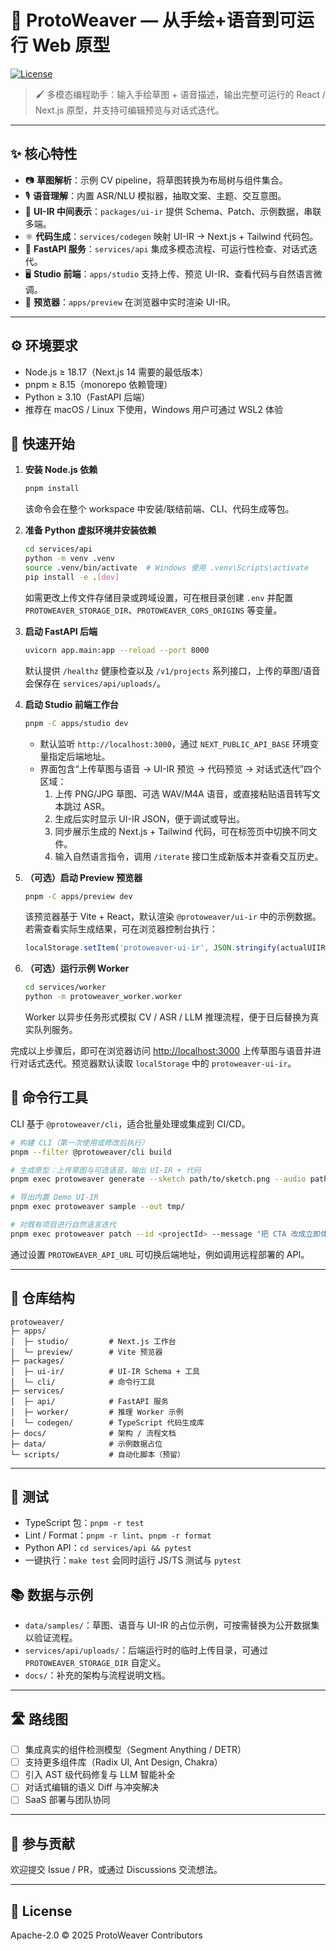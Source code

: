 # 🎨 ProtoWeaver — 从手绘+语音到可运行 Web 原型

[![License](https://img.shields.io/badge/license-Apache%202.0-blue.svg)](LICENSE.txt)

> 🖌️ 多模态编程助手：输入手绘草图 + 语音描述，输出完整可运行的 React / Next.js 原型，并支持可编辑预览与对话式迭代。

---

## ✨ 核心特性

- 📷 **草图解析**：示例 CV pipeline，将草图转换为布局树与组件集合。
- 🎙️ **语音理解**：内置 ASR/NLU 模拟器，抽取文案、主题、交互意图。
- 🔗 **UI-IR 中间表示**：`packages/ui-ir` 提供 Schema、Patch、示例数据，串联多端。
- ⚛️ **代码生成**：`services/codegen` 映射 UI-IR → Next.js + Tailwind 代码包。
- 🧪 **FastAPI 服务**：`services/api` 集成多模态流程、可运行性检查、对话式迭代。
- 🖥️ **Studio 前端**：`apps/studio` 支持上传、预览 UI-IR、查看代码与自然语言微调。
- 🔄 **预览器**：`apps/preview` 在浏览器中实时渲染 UI-IR。

---

## ⚙️ 环境要求

- Node.js ≥ 18.17（Next.js 14 需要的最低版本）
- pnpm ≥ 8.15（monorepo 依赖管理）
- Python ≥ 3.10（FastAPI 后端）
- 推荐在 macOS / Linux 下使用，Windows 用户可通过 WSL2 体验

## 🚀 快速开始

1. **安装 Node.js 依赖**

   ```bash
   pnpm install
   ```

   该命令会在整个 workspace 中安装/联结前端、CLI、代码生成等包。

2. **准备 Python 虚拟环境并安装依赖**

   ```bash
   cd services/api
   python -m venv .venv
   source .venv/bin/activate  # Windows 使用 .venv\Scripts\activate
   pip install -e .[dev]
   ```

   如需更改上传文件存储目录或跨域设置，可在根目录创建 `.env` 并配置 `PROTOWEAVER_STORAGE_DIR`、`PROTOWEAVER_CORS_ORIGINS` 等变量。

3. **启动 FastAPI 后端**

   ```bash
   uvicorn app.main:app --reload --port 8000
   ```

   默认提供 `/healthz` 健康检查以及 `/v1/projects` 系列接口，上传的草图/语音会保存在 `services/api/uploads/`。

4. **启动 Studio 前端工作台**

   ```bash
   pnpm -C apps/studio dev
   ```

   - 默认监听 `http://localhost:3000`，通过 `NEXT_PUBLIC_API_BASE` 环境变量指定后端地址。
   - 界面包含“上传草图与语音 → UI-IR 预览 → 代码预览 → 对话式迭代”四个区域：
     1. 上传 PNG/JPG 草图、可选 WAV/M4A 语音，或直接粘贴语音转写文本跳过 ASR。
     2. 生成后实时显示 UI-IR JSON，便于调试或导出。
     3. 同步展示生成的 Next.js + Tailwind 代码，可在标签页中切换不同文件。
     4. 输入自然语言指令，调用 `/iterate` 接口生成新版本并查看交互历史。

5. **（可选）启动 Preview 预览器**

   ```bash
   pnpm -C apps/preview dev
   ```

   该预览器基于 Vite + React，默认渲染 `@protoweaver/ui-ir` 中的示例数据。若需查看实际生成结果，可在浏览器控制台执行：

   ```js
   localStorage.setItem('protoweaver-ui-ir', JSON.stringify(actualUIIR))
   ```

6. **（可选）运行示例 Worker**

   ```bash
   cd services/worker
   python -m protoweaver_worker.worker
   ```

   Worker 以异步任务形式模拟 CV / ASR / LLM 推理流程，便于日后替换为真实队列服务。

完成以上步骤后，即可在浏览器访问 [http://localhost:3000](http://localhost:3000/) 上传草图与语音并进行对话式迭代。预览器默认读取 `localStorage` 中的 `protoweaver-ui-ir`。

## 🧰 命令行工具

CLI 基于 `@protoweaver/cli`，适合批量处理或集成到 CI/CD。

```bash
# 构建 CLI（第一次使用或修改后执行）
pnpm --filter @protoweaver/cli build

# 生成原型：上传草图与可选语音，输出 UI-IR + 代码
pnpm exec protoweaver generate --sketch path/to/sketch.png --audio path/to/intent.m4a --out out/

# 导出内置 Demo UI-IR
pnpm exec protoweaver sample --out tmp/

# 对既有项目进行自然语言迭代
pnpm exec protoweaver patch --id <projectId> --message "把 CTA 改成立即体验"
```

通过设置 `PROTOWEAVER_API_URL` 可切换后端地址，例如调用远程部署的 API。

---

## 📂 仓库结构

```
protoweaver/
├─ apps/
│  ├─ studio/         # Next.js 工作台
│  └─ preview/        # Vite 预览器
├─ packages/
│  ├─ ui-ir/          # UI-IR Schema + 工具
│  └─ cli/            # 命令行工具
├─ services/
│  ├─ api/            # FastAPI 服务
│  ├─ worker/         # 推理 Worker 示例
│  └─ codegen/        # TypeScript 代码生成库
├─ docs/              # 架构 / 流程文档
├─ data/              # 示例数据占位
└─ scripts/           # 自动化脚本（预留）
```

---

## 🧪 测试

- TypeScript 包：`pnpm -r test`
- Lint / Format：`pnpm -r lint`、`pnpm -r format`
- Python API：`cd services/api && pytest`
- 一键执行：`make test` 会同时运行 JS/TS 测试与 `pytest`

## 📚 数据与示例

- `data/samples/`：草图、语音与 UI-IR 的占位示例，可按需替换为公开数据集以验证流程。
- `services/api/uploads/`：后端运行时的临时上传目录，可通过 `PROTOWEAVER_STORAGE_DIR` 自定义。
- `docs/`：补充的架构与流程说明文档。

---

## 🛣️ 路线图

- [ ] 集成真实的组件检测模型（Segment Anything / DETR）
- [ ] 支持更多组件库（Radix UI, Ant Design, Chakra）
- [ ] 引入 AST 级代码修复与 LLM 智能补全
- [ ] 对话式编辑的语义 Diff 与冲突解决
- [ ] SaaS 部署与团队协同

---

## 🤝 参与贡献

欢迎提交 Issue / PR，或通过 Discussions 交流想法。

---

## 📜 License

Apache-2.0 © 2025 ProtoWeaver Contributors
